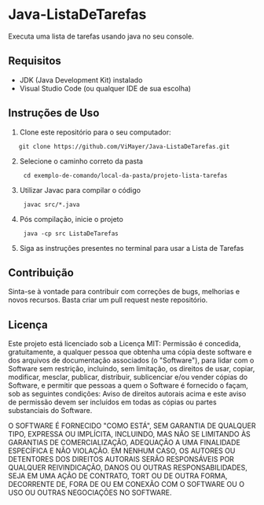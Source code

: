 # Java-ListaDeTarefas
Executa uma lista de tarefas usando java no seu console.

## Requisitos

- JDK (Java Development Kit) instalado
- Visual Studio Code (ou qualquer IDE de sua escolha)

## Instruções de Uso

1. Clone este repositório para o seu computador:
  ``` shell
     git clone https://github.com/ViMayer/Java-ListaDeTarefas.git
  ```
2. Selecione o caminho correto da pasta 
    ``` shell
     cd exemplo-de-comando/local-da-pasta/projeto-lista-tarefas
    ```
3. Utilizar Javac para compilar o código
    ``` shell
     javac src/*.java
    ```
4. Pós compilação, inicie o projeto
    ``` shell
     java -cp src ListaDeTarefas
    ```
5. Siga as instruções presentes no terminal para usar a Lista de Tarefas

## Contribuição
  Sinta-se à vontade para contribuir com correções de bugs, melhorias e novos recursos. Basta criar um pull request neste repositório.

## Licença
Este projeto está licenciado sob a Licença MIT:
Permissão é concedida, gratuitamente, a qualquer pessoa que obtenha uma cópia deste software e dos arquivos de documentação associados (o "Software"), para lidar com o Software sem restrição, incluindo, sem limitação, os direitos de usar, copiar, modificar, mesclar, publicar, distribuir, sublicenciar e/ou vender cópias do Software, e permitir que pessoas a quem o Software é fornecido o façam, sob as seguintes condições:
Aviso de direitos autorais acima e este aviso de permissão devem ser incluídos em todas as cópias ou partes substanciais do Software.

O SOFTWARE É FORNECIDO "COMO ESTÁ", SEM GARANTIA DE QUALQUER TIPO, EXPRESSA OU IMPLÍCITA, INCLUINDO, MAS NÃO SE LIMITANDO ÀS GARANTIAS DE COMERCIALIZAÇÃO, ADEQUAÇÃO A UMA FINALIDADE ESPECÍFICA E NÃO VIOLAÇÃO. EM NENHUM CASO, OS AUTORES OU DETENTORES DOS DIREITOS AUTORAIS SERÃO RESPONSÁVEIS POR QUALQUER REIVINDICAÇÃO, DANOS OU OUTRAS RESPONSABILIDADES, SEJA EM UMA AÇÃO DE CONTRATO, TORT OU DE OUTRA FORMA, DECORRENTE DE, FORA DE OU EM CONEXÃO COM O SOFTWARE OU O USO OU OUTRAS NEGOCIAÇÕES NO SOFTWARE.

